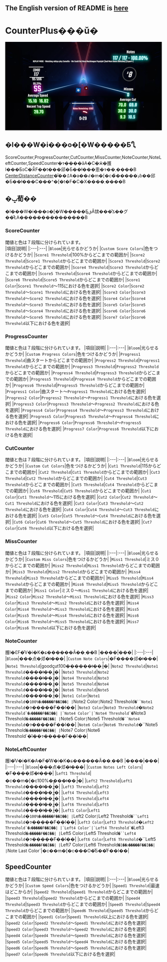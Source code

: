 ## The English version of README is [here](README_EN.md)

# CounterPlus���ǔ�

![�T���v��](Images/Counters+.png)

## �I���W�i���o�[�W�����Ƃ̈Ⴂ
ScoreCounter,ProgressCounter,CutCounter,MissCounter,NoteCounter,NoteLeftCounter,SpeedCounter�ɂ����āA�C�ӂ�臒l���ƂɔC�ӂ̐F��t���邱�Ƃ��ł���悤�ɂ��܂����B<br>
[CenterDistanceCounter](https://github.com/rakkyo150/CenterDistanceCounter)�̂��߁A�a��ꂽ�m�[�c�̏�����ڍׂɓ��邱�Ƃ��ł���C���^�[�t�F�C�X����܂����B

## �ݒ荀��
�I���W�i���o�[�W�����Ƃ͈قȂ镔���̂ݎ��グ��̂ŁA���������������B


### ScoreCounter
閾値と色は７段階に分けられています。<br>
|項目|説明|
|:---|:---|
|`Bloom`|光らせるかどうか|
|`Custom Score Colors`|色をつけるかどうか|
|`Score1 Threshold`|100%からどこまでの範囲か|
|`Score2 Threshold`|`Score1 Threshold`からどこまでの範囲か|
|`Score3 Threshold`|`Score2 Threshold`からどこまでの範囲か|
|`Score4 Threshold`|`Score3 Threshold`からどこまでの範囲か|
|`Score5 Threshold`|`Score4 Threshold`からどこまでの範囲か|
|`Score6 Threshold`|`Score5 Threshold`からどこまでの範囲か|
|`Score1 Color`|`Score1 Threshold`～115における色を選択|
|`Score2 Color`|`Score2 Threshold`～`Score1 Threshold`における色を選択|
|`Score3 Color`|`Score3 Threshold`～`Score2 Threshold`における色を選択|
|`Score4 Color`|`Score4 Threshold`～`Score3 Threshold`における色を選択|
|`Score5 Color`|`Score5 Threshold`～`Score4 Threshold`における色を選択|
|`Score6 Color`|`Score6 Threshold`～`Score5 Threshold`における色を選択|
|`Score7 Color`|`Score6 Threshold`以下における色を選択|

### ProgressCounter
閾値と色は７段階に分けられています。
|項目|説明|
|:---|:---|
|`Bloom`|光らせるかどうか|
|`Custom Progress Colors`|色をつけるかどうか|
|`Progress1 Threshold`|曲スタートからどこまでの範囲か|
|`Progress2 Threshold`|`Progress1 Threshold`からどこまでの範囲か|
|`Progress3 Threshold`|`Progress2 Threshold`からどこまでの範囲か|
|`Progress4 Threshold`|`Progress3 Threshold`からどこまでの範囲か|
|`Progress5 Threshold`|`Progress4 Threshold`からどこまでの範囲か|
|`Progress6 Threshold`|`Progress5 Threshold`からどこまでの範囲か|
|`Progress1 Color`|曲スタート～`Progress1 Threshold`における色を選択|
|`Progress2 Color`|`Progress2 Threshold`～`Progress1 Threshold`における色を選択|
|`Progress3 Color`|`Progress3 Threshold`～`Progress2 Threshold`における色を選択|
|`Progress4 Color`|`Progress4 Threshold`～`Progress3 Threshold`における色を選択|
|`Progress5 Color`|`Progress5 Threshold`～`Progress4 Threshold`における色を選択|
|`Progress6 Color`|`Progress6 Threshold`～`Progress5 Threshold`における色を選択|
|`Progress7 Color`|`Progress6 Threshold`以下における色を選択|

### CutCounter
閾値と色は７段階に分けられています。
|項目|説明|
|:---|:---|
|`Bloom`|光らせるかどうか|
|`Custom Cut Colors`|色をつけるかどうか|
|`Cut1 Threshold`|115からどこまでの範囲か|
|`Cut2 Threshold`|`Cut1 Threshold`からどこまでの範囲か|
|`Cut3 Threshold`|`Cut2 Threshold`からどこまでの範囲か|
|`Cut4 Threshold`|`Cut3 Threshold`からどこまでの範囲か|
|`Cut5 Threshold`|`Cut4 Threshold`からどこまでの範囲か|
|`Cut6 Threshold`|`Cut5 Threshold`からどこまでの範囲か|
|`Cut1 Color`|`Cut1 Threshold`～115における色を選択|
|`Cut2 Color`|`Cut2 Threshold`～`Cut1 Threshold`における色を選択|
|`Cut3 Color`|`Cut3 Threshold`～`Cut2 Threshold`における色を選択|
|`Cut4 Color`|`Cut4 Threshold`～`Cut3 Threshold`における色を選択|
|`Cut5 Color`|`Cut5 Threshold`～`Cut4 Threshold`における色を選択|
|`Cut6 Color`|`Cut6 Threshold`～`Cut5 Threshold`における色を選択|
|`Cut7 Color`|`Cut6 Threshold`以下における色を選択|

### MissCounter
閾値と色は７段階に分けられています。
|項目|説明|
|:---|:---|
|`Bloom`|光らせるかどうか|
|`Custom Miss Colors`|色をつけるかどうか|
|`Miss1 Threshold`|ミス０からどこまでの範囲か|
|`Miss2 Threshold`|`Miss1 Threshold`からどこまでの範囲か|
|`Miss3 Threshold`|`Miss2 Threshold`からどこまでの範囲か|
|`Miss4 Threshold`|`Miss3 Threshold`からどこまでの範囲か|
|`Miss5 Threshold`|`Miss4 Threshold`からどこまでの範囲か|
|`Miss6 Threshold`|`Miss5 Threshold`からどこまでの範囲か|
|`Miss1 Color`|ミス０～`Miss1 Threshold`における色を選択|
|`Miss2 Color`|`Miss2 Threshold`～`Miss1 Threshold`における色を選択|
|`Miss3 Color`|`Miss3 Threshold`～`Miss2 Threshold`における色を選択|
|`Miss4 Color`|`Miss4 Threshold`～`Miss3 Threshold`における色を選択|
|`Miss5 Color`|`Miss5 Threshold`～`Miss4 Threshold`における色を選択|
|`Miss6 Color`|`Miss6 Threshold`～`Miss5 Threshold`における色を選択|
|`Miss7 Color`|`Miss6 Threshold`以下における色を選択|

### NoteCounter
臒l�ƐF�͂V�i�K�ɕ������Ă��܂��B
|����|���|
|:---|:---|
|`Bloom`|���点�邩�ǂ���|
|`Custom Note Colors`|�F����邩�ǂ���|
|`Note1 Threshold`|goodcut100������ǂ��܂ł͈̔͂�|
|`Note2 Threshold`|`Note1 Threshold`����ǂ��܂ł͈̔͂�|
|`Note3 Threshold`|`Note2 Threshold`����ǂ��܂ł͈̔͂�|
|`Note4 Threshold`|`Note3 Threshold`����ǂ��܂ł͈̔͂�|
|`Note5 Threshold`|`Note4 Threshold`����ǂ��܂ł͈̔͂�|
|`Note6 Threshold`|`Note5 Threshold`����ǂ��܂ł͈̔͂�|
|`Note1 Color`|`Note1 Threshold`�`100%�ɂ�����F��I��|
|`Note2 Color`|`Note2 Threshold`�``Note1 Threshold`�ɂ�����F��I��|
|`Note3 Color`|`Note3 Threshold`�``Note2 Threshold`�ɂ�����F��I��|
|`Note4 Color`|`Note4 Threshold`�``Note3 Threshold`�ɂ�����F��I��|
|`Note5 Color`|`Note5 Threshold`�``Note4 Threshold`�ɂ�����F��I��|
|`Note6 Color`|`Note6 Threshold`�``Note5 Threshold`�ɂ�����F��I��|
|`Note7 Color`|`Note6 Threshold`�ȉ��ɂ�����F��I��|

### NoteLeftCounter
臒l�͂V�i�K�A�F�͂W�i�K�ɕ������Ă��܂��B
|����|���|
|:---|:---|
|`Bloom`|���点�邩�ǂ���|
|`Custom Notes Left Colors`|�F����邩�ǂ���|
|`Left1 Threshold`|�c��m�[�c100%����ǂ��܂ł͈̔͂�|
|`Left2 Threshold`|`Left1 Threshold`����ǂ��܂ł͈̔͂�|
|`Left3 Threshold`|`Left2 Threshold`����ǂ��܂ł͈̔͂�|
|`Left4 Threshold`|`Left3 Threshold`����ǂ��܂ł͈̔͂�|
|`Left5 Threshold`|`Left4 Threshold`����ǂ��܂ł͈̔͂�|
|`Left6 Threshold`|`Left5 Threshold`����ǂ��܂ł͈̔͂�|
|`Left1 Color`|`Left1 Threshold`�`100%�ɂ�����F��I��|
|`Left2 Color`|`Left2 Threshold`�``Left1 Threshold`�ɂ�����F��I��|
|`Left3 Color`|`Left3 Threshold`�``Left2 Threshold`�ɂ�����F��I��|
|`Left4 Color`|`Left4 Threshold`�``Left3 Threshold`�ɂ�����F��I��|
|`Left5 Color`|`Left5 Threshold`�``Left4 Threshold`�ɂ�����F��I��|
|`Left6 Color`|`Left6 Threshold`�``Left5 Threshold`�ɂ�����F��I��|
|`Left7 Color`|`Left6 Threshold`�ȉ��ɂ�����F��I��|
|`Note Last Color`|�c��m�[�c���O�̂Ƃ��̐F��I��|

## SpeedCounter
閾値と色は７段階に分けられています。
|項目|説明|
|:---|:---|
|`Bloom`|光らせるかどうか|
|`Custom Speed Colors`|色をつけるかどうか|
|`Speed1 Threshold`|最速はどこからか|
|`Speed2 Threshold`|`Speed1 Threshold`からどこまでの範囲か|
|`Speed3 Threshold`|`Speed2 Threshold`からどこまでの範囲か|
|`Speed4 Threshold`|`Speed3 Threshold`からどこまでの範囲か|
|`Speed5 Threshold`|`Speed4 Threshold`からどこまでの範囲か|
|`Speed6 Threshold`|`Speed5 Threshold`からどこまでの範囲か|
|`Speed1 Color`|`Speed1 Threshold`以上における色を選択|
|`Speed2 Color`|`Speed2 Threshold`～`Speed1 Threshold`における色を選択|
|`Speed3 Color`|`Speed3 Threshold`～`Speed2 Threshold`における色を選択|
|`Speed4 Color`|`Speed4 Threshold`～`Speed3 Threshold`における色を選択|
|`Speed5 Color`|`Speed5 Threshold`～`Speed4 Threshold`における色を選択|
|`Speed6 Color`|`Speed6 Threshold`～`Speed5 Threshold`における色を選択|
|`Speed7 Color`|`Speed6 Threshold`以下における色を選択|
